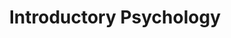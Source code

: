 ---
title: Introductory Psychology
number: PSYCH 100
academic-home: other
pre-req:
course-type: [Supporting, General Education]
description: Introduction to general psychology; principles of human behavior and their applications.
bulletin-link: https://bulletins.psu.edu/search/?search=%22psych+100%22
pathway-list: [Generalist, Video Production, Digital Design, Interactive Media Developer, Media for Civic Engagement]
---